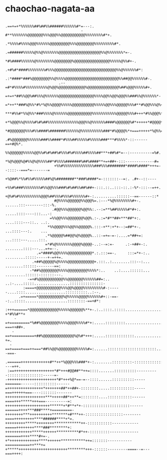 # chaochao-nagata-aa
                                                                                         
                                                                                                            
                                          .==+=+*%%%%%%##%##%%######%%%%%%#*=---:.                              
                                      -#**%%%%%%%@@@@@@@%%%@@@%%@@@@@@@@@@@%%%%%%%%#*+.                         
                                    .*%%%%#%%%%@@@%%%%%%@@@@@@@@@%%%@@@@@@@@%%%%%%%%%#*.                        
                                  .=######%%%%%@%%@%%%%%%%@@@@@@@@@@@@@@@@@@@%%@%%%%%%%*=-.                     
                                  *#%####%%%%%%@%%%%%%%%@@@@@@@@%@@@@@@@@@@@@@@@@%%%%%@%%#+-.                   
                                .+#%#*####%%%%%%%%#%%%@@@@@@@@@@@@@@@@@@@@@@@@@@@@%%@%%%%%%#*:                  
                              .:*####*###%@@@@@@@@%%@%%%%@@@@@@@@@@@@@@@@@@@@@@@@%%##@@%%%%%%#-.                
                            .--=#*#%%%%#%%%%%%%%%%@%@@%@@@@@@@@@@@@%@@@@@@@@@@@@@@%##%@@@%%%%%#+.               
                           =+=+*##%%@@%##%%%@%%%%%%@@@@@@@@@@@@@@@@%%%%@@%%@@%@@@%%###%%@%%%%%%*-               
                          =*++**###%@%%*#%*%@%%@@@@%%%%%@@@@@@@@@@%%%%%@@%%%@@@@@%%%#**#%@@%%%@%+               
                          ***#%%#*%%@%%*###%%%%@%%%%%%@@@@@@@@@@@%%%%%%%%%%%@@@@@%%%#+++*#%%@@@%*:              
                          +*%@@@%%@%%%%#%#%##%%%%%%%%%%%%%%@@@%%@%%%%%%####%@@@@@@%#*+++++*#@@@@*-              
                          *#@@@@@@@%%%#%%####%#######%%%%%%@%%%%%%%%%%###*#%@@@@%*+===+++++*%@%%=:              
                         .#%@@@@@@@%%%%%%###%%####*#%%%##%%%%%#%%%%%###***#%%%%*-::------==+#@%*.               
                          %%@@@@@@%%%%%@@%%#%#%##%#%%%#%#%%%%##%%%%##***+##%#*=--:----------=%#.                
                          *%@%@@@%@#%%@%@%%%%##*#%%%%#######%##%####**+=+##+-:::-------------#=                 
                          +%%#%%%%%%%%%%%%%%###%%%########*####%####*+++=--::::--===*=-------=                  
                          +%@##%*%%#%%#%%%%%##%@%########**###%####*=-:::::::--=:. .#+--::----                  
                          +%%#%###%%%%%%%%#%%@@%%%###%#%##%%##%##+-:::.::..:::-::.:-%*-:::--=++.                
                          +@%#%#%%%%%%%%%%@@@%##%%%#%%%#%%%%%%#+-:..........::::::--==------::*                 
                          #@%%%%@@@@@@%%@@@%=.:---*%@%%%%%%%%#+-.        ......:::--------:::-%.                
                         .#@@%%%@@@@@@%@@%%:.--:=**%##%%%%%#*#+:.          .....::::----:::...-:                
                        =%%@@%%%@@@@@@@%@@%.:-.:=*#**##+***##*+:.            ....::::---::.. ..:.               
                       *%%@@@@%%%@@%%@@@@@%.:::-+**:+*+--:=##*+-.              ...::::---:.    ...              
                      .*%@@@@@%##@@%@%@@@@%..::-=+=-=-:....=*##+=:              ...::::---.....:::.             
                      =*#%@%%%%%%%@@@@%@@@@-..:--=:=-     .:-+##+-:.       ........::::---...=+=--.             
                  .=*####%@@%%%%@@@@@@@@@@@*.:.:::==-.     :::=*+-:..    .........:::::-----+-=++=.             
                .+##%@@@@@%@%%%%@@@@@@@@@@@@+.:::..:........:::--:...    ........::::::--------==:              
               -*##%@@@@@@@@%%%%@@@@@@@@@%%%%*:..    ..:....::::::...   .........::::::-::::::---.              
              -=+#%@@@@@@@@@@@%%@@@@@@@%%%%%%##=:.. ..:-....:::::................:::::::::::::::-               
            :====+@@@@@@@@@@@%%%@@%@@@@%%%%%%%%%#-:-----....::::..................::::::::::..:--.              
          .=+=====*@@@@@@@@@@@%@%%%%%@@@@%%%%%%#+::-==--:..:::::...................::::::::-==+#*:              
         :+++======*@@@@@@@@@@@@@%%%%%@@@@@@%**+-.:..::::.:::::.....................:::-+*#%%#**+               
        -=+=========*%##%@@@@@@@@%%%%@@@@%%%%#*+:.....:::::::::.....................:::-===++##+.               
       -==+==========+##%@@@@@@@@@@@@@@%@%#*+++:.....:::::::::::::.................::::::::::-+=.               
      -==+====+===++===*##%%@@%@@@@@@@@%%%%%#=:......::::::::::::::::::::::...:::::::::::::--===-               
     .======+++++++++++++#**++*%@@@%%%###*+-:........:::::::::-::::::::::::::::::::::::::----=++.               
     :==++++++++++++++++++*#*+++#@@##**++=::::.......::::::::::----------::::::::::::::::-----=-                
    -++++++++++++++++++++++*#*+++%@*==-=--::::......::::::::::-----=======------::::::::::------                
    =++++++++++++++++*+++++++##*++##+-::::::::.....:::::::::::-----===++++++===----:::::::-------               
    ++++++++++++++++++***+++++##*++**=::::::::....:::::::::::------====+++*****+++===----------=:               
    ++++++++++++++++++++******+*#**+*+-:::::::::::::::::::::------======++++***###****+=========-               
    ++++++++***++++++++++*******+#***++-:::::::::::::::::--------====+++++++++****######****+*=.                
    +++++++++*****++++++++************++-:::::::::::------------=====++++++++****###********+:                  
    ++++++++++++*****++++++**********#*++-:::::::::-------------=======++++****#+=-.                            
    +*+++++++++++++****++++++***********++=:::::::-----------===========++***+=                                 
    +*****++++++++++++++++++++++********+++-::::::---------====--=---===++++:                                   
